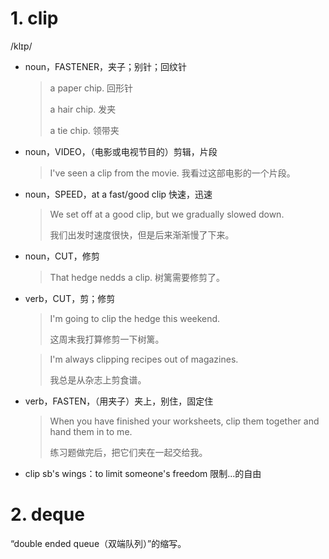 # 1. clip

/klɪp/

- noun，FASTENER，夹子；别针；回纹针

  > a paper chip. 回形针
  >
  > a hair chip. 发夹
  >
  > a tie chip. 领带夹

- noun，VIDEO，（电影或电视节目的）剪辑，片段

  > I've seen a clip from the movie. 我看过这部电影的一个片段。

- noun，SPEED，at a fast/good clip 快速，迅速

  > We set off at a good clip, but we gradually slowed down.
  >
  > 我们出发时速度很快，但是后来渐渐慢了下来。

- noun，CUT，修剪

  > That hedge nedds a clip. 树篱需要修剪了。

- verb，CUT，剪；修剪

  > I'm going to clip the hedge this weekend.
  >
  > 这周末我打算修剪一下树篱。

  > I'm always clipping recipes out of magazines.
  >
  > 我总是从杂志上剪食谱。

- verb，FASTEN，（用夹子）夹上，别住，固定住

  > When you have finished your worksheets, clip them together and hand them in to me.
  >
  > 练习题做完后，把它们夹在一起交给我。

- clip sb's wings：to limit someone's freedom 限制...的自由

# 2. deque

“double ended queue（双端队列）”的缩写。

